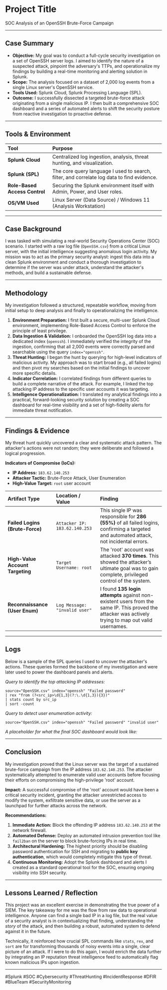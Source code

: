 
#  Project Title
SOC Analysis of an OpenSSH Brute-Force Campaign

---

##  Case Summary
- **Objective:** My goal was to conduct a full-cycle security investigation on a set of OpenSSH server logs. I aimed to identify the nature of a suspected attack, pinpoint the adversary's TTPs, and operationalize my findings by building a real-time monitoring and alerting solution in Splunk.
- **Scope:** The analysis focused on a dataset of 2,000 log events from a single Linux server's OpenSSH service.
- **Tools Used:** Splunk Cloud, Splunk Processing Language (SPL).
- **Outcome:** I successfully dissected a targeted brute-force attack originating from a single malicious IP. I then built a comprehensive SOC dashboard and a series of automated alerts to shift the security posture from reactive investigation to proactive defense.

---

##  Tools & Environment
| Tool | Purpose |
| :--- | :--- |
| **Splunk Cloud** | Centralized log ingestion, analysis, threat hunting, and visualization. |
| **Splunk (SPL)** | The core query language I used to search, filter, and correlate log data to find evidence. |
| **Role-Based Access Control** | Securing the Splunk environment itself with Admin, Power, and User roles. |
| **OS/VM Used** | Linux Server (Data Source) / Windows 11 (Analysis Workstation) |

---

##  Case Background
I was tasked with simulating a real-world Security Operations Center (SOC) scenario. I started with a raw log file (`OpenSSH.csv`) from a critical Linux server, with the initial intelligence suggesting anomalous login activity. My mission was to act as the primary security analyst: ingest this data into a clean Splunk environment and conduct a thorough investigation to determine if the server was under attack, understand the attacker's methods, and build a sustainable defense.

---

##  Methodology
My investigation followed a structured, repeatable workflow, moving from initial setup to deep analysis and finally to operationalizing the intelligence.

1.  **Environment Preparation:** I first built a secure, multi-user Splunk Cloud environment, implementing Role-Based Access Control to enforce the principle of least privilege.
2.  **Data Ingestion & Validation:** I onboarded the OpenSSH log data into a dedicated index (`openssh`). I immediately verified the integrity of the ingestion, confirming that all 2,000 events were correctly parsed and searchable using the query `index="openssh"`.
3.  **Threat Hunting:** I began the hunt by querying for high-level indicators of malicious activity. My approach was to start broad (e.g., all failed logins) and then pivot my searches based on the initial findings to uncover more specific details.
4.  **Indicator Correlation:** I correlated findings from different queries to build a complete narrative of the attack. For example, I linked the top attacking IP address to the specific user accounts it was targeting.
5.  **Intelligence Operationalization:** I translated my analytical findings into a practical, forward-looking security solution by creating a SOC dashboard for real-time visibility and a set of high-fidelity alerts for immediate threat notification.

---

##  Findings & Evidence
My threat hunt quickly uncovered a clear and systematic attack pattern. The attacker's actions were not random; they were deliberate and followed a logical progression.

**Indicators of Compromise (IoCs):**
*   **IP Address:** `183.62.140.253`
*   **Attacker Tactic:** Brute-Force Attack, User Enumeration
*   **High-Value Target:** `root` user account

| Artifact Type | Location / Value | Finding |
| :--- | :--- | :--- |
| **Failed Logins (Brute-Force)** | `Attacker IP: 183.62.140.253` | This single IP was responsible for **286 (55%)** of all failed logins, confirming a targeted and automated attack, not incidental errors. |
| **High-Value Account Targeting** | `Target Username: root` | The 'root' account was attacked **370 times**. This showed the attacker’s ultimate goal was to gain complete, privileged control of the system. |
| **Reconnaissance (User Enum)** | `Log Message: "invalid user"` | I found **135 login attempts** against non-existent users from the same IP. This proved the attacker was actively trying to map out valid usernames. |

---

##  Logs
Below is a sample of the SPL queries I used to uncover the attacker's actions. These queries formed the backbone of my investigation and were later used to power the dashboard panels and alerts.

*Query to identify the top attacking IP addresses:*
```splunk
source="OpenSSH.csv" index="openssh" "Failed password"
| rex "from (?<src_ip>\d{1,3}(?:\.\d{1,3}){3})"
| stats count by src_ip
| sort -count
```

*Query to detect user enumeration activity:*
```splunk
source="OpenSSH.csv" index="openssh" "Failed password" "invalid user"
```

*A placeholder for what the final SOC dashboard would look like:*


---

## Conclusion
My investigation proved that the Linux server was the target of a sustained brute-force campaign from the IP address `183.62.140.253`. The attacker systematically attempted to enumerate valid user accounts before focusing their efforts on compromising the high-privilege 'root' account.

**Impact:** A successful compromise of the 'root' account would have been a critical security incident, granting the attacker unrestricted access to modify the system, exfiltrate sensitive data, or use the server as a launchpad for further attacks across the network.

**Recommendations:**
1.  **Immediate Action:** Block the offending IP address `183.62.140.253` at the network firewall.
2.  **Automated Defense:** Deploy an automated intrusion prevention tool like `fail2ban` on the server to block brute-forcing IPs in real time.
3.  **Architectural Hardening:** The highest priority should be disabling password authentication for SSH and migrating to **public key authentication**, which would completely mitigate this type of threat.
4.  **Continuous Monitoring:** Adopt the Splunk dashboard and alerts I created as a standard operational tool for the SOC, ensuring ongoing visibility into SSH security.

---

##  Lessons Learned / Reflection
This project was an excellent exercise in demonstrating the true power of a SIEM. The key takeaway for me was the flow from raw data to operational intelligence. Anyone can find a single bad IP in a log file, but the real value of a security analyst is in contextualizing that finding, understanding the *story* of the attack, and then building a robust, automated system to defend against it in the future.

Technically, it reinforced how crucial SPL commands like `stats`, `rex`, and `sort` are for transforming thousands of noisy events into a single, clear picture of an attack. If I were to do this again, I would enrich the data further by integrating an IP reputation threat intelligence feed to automatically flag known malicious IPs upon ingestion.

---



#Splunk #SOC #Cybersecurity #ThreatHunting #IncidentResponse #DFIR #BlueTeam #SecurityMonitoring
